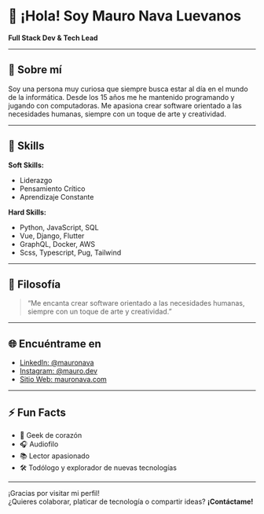 # 👋 ¡Hola! Soy Mauro Nava Luevanos

**Full Stack Dev & Tech Lead**

---

## 🚀 Sobre mí

Soy una persona muy curiosa que siempre busca estar al día en el mundo de la informática. Desde los 15 años me he mantenido programando y jugando con computadoras. Me apasiona crear software orientado a las necesidades humanas, siempre con un toque de arte y creatividad.

---

## 🧠 Skills

**Soft Skills:**  
- Liderazgo  
- Pensamiento Crítico  
- Aprendizaje Constante  

**Hard Skills:**  
- Python, JavaScript, SQL  
- Vue, Django, Flutter
- GraphQL, Docker, AWS
- Scss, Typescript, Pug, Tailwind

---

## 🎨 Filosofía

> “Me encanta crear software orientado a las necesidades humanas, siempre con un toque de arte y creatividad.”

---

## 🌐 Encuéntrame en

- [LinkedIn: @mauronava](https://linkedin.com/in/mauronava)
- [Instagram: @mauro.dev](https://instagram.com/mauronava.dev)
- [Sitio Web: mauronava.com](https://mauronava.com)

---

## ⚡ Fun Facts

- 👾 Geek de corazón  
- 🎧 Audiofilo  
- 📚 Lector apasionado  
- 🛠️ Todólogo y explorador de nuevas tecnologías  

---

¡Gracias por visitar mi perfil!  
¿Quieres colaborar, platicar de tecnología o compartir ideas? **¡Contáctame!**
